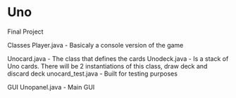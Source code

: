 # Uno
Final Project

Classes
Player.java - Basicaly a console version of the game


Unocard.java - The class that defines the cards
Unodeck.java - Is a stack of Uno cards. There will be 2 instantiations of this class, draw deck and discard deck
unocard_test.java - Built for testing purposes


GUI
Unopanel.java - Main GUI
